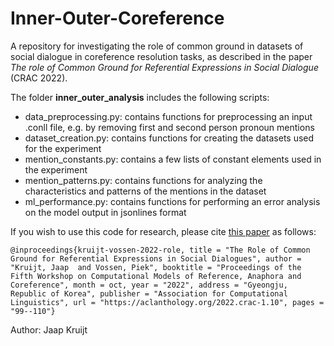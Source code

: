 # Inner-Outer-Coreference
A repository for investigating the role of common ground in datasets of social dialogue in coreference resolution tasks, as described in the paper *The role of Common Ground for Referential Expressions in Social Dialogue* (CRAC 2022). 

The folder **inner_outer_analysis** includes the following scripts:

- data_preprocessing.py: contains functions for preprocessing an input .conll file, e.g. by removing first and second person pronoun mentions
- dataset_creation.py: contains functions for creating the datasets used for the experiment
- mention_constants.py: contains a few lists of constant elements used in the experiment
- mention_patterns.py: contains functions for analyzing the characteristics and patterns of the mentions in the dataset
- ml_performance.py: contains functions for performing an error analysis on the model output in jsonlines format

If you wish to use this code for research, please cite [this paper](https://aclanthology.org/2022.crac-1.10/) as follows:

`@inproceedings{kruijt-vossen-2022-role,
    title = "The Role of Common Ground for Referential Expressions in Social Dialogues",
    author = "Kruijt, Jaap  and
      Vossen, Piek",
    booktitle = "Proceedings of the Fifth Workshop on Computational Models of Reference, Anaphora and Coreference",
    month = oct,
    year = "2022",
    address = "Gyeongju, Republic of Korea",
    publisher = "Association for Computational Linguistics",
    url = "https://aclanthology.org/2022.crac-1.10",
    pages = "99--110"}`


Author: Jaap Kruijt
